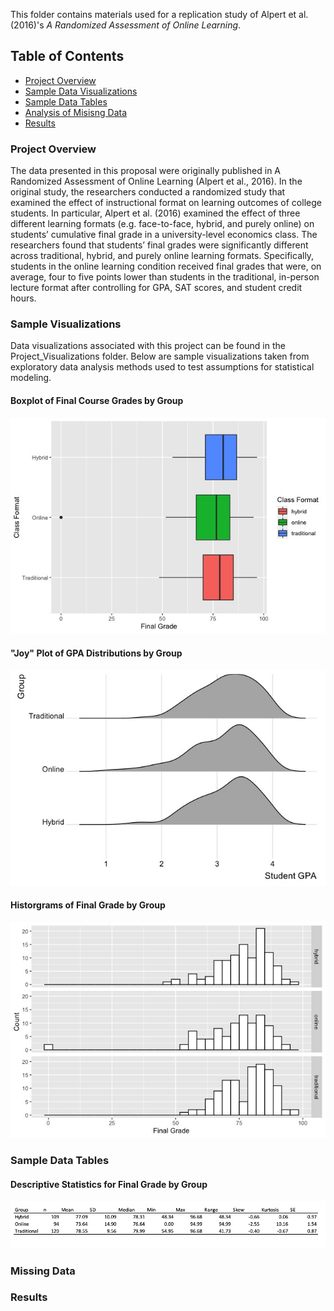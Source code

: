 This folder contains materials used for a replication study of Alpert et al. (2016)'s _A Randomized Assessment of Online Learning_. 

## Table of Contents 
* [Project Overview](#Project-Overview) 
* [Sample Data Visualizations](#Sample-Visualizations)
* [Sample Data Tables](#Sample-Data-Tables)
* [Analysis of Misisng Data](#Missing-Data)
* [Results](#Results)



### Project Overview

The data presented in this proposal were originally published in A Randomized Assessment of Online Learning (Alpert et al., 2016). In the original study, the researchers conducted a randomized study that examined the effect of instructional format on learning outcomes of college students. In particular, Alpert et al. (2016) examined the effect of three different learning formats (e.g. face-to-face, hybrid, and purely online) on students’ cumulative final grade in a university-level economics class. The researchers found that students’ final grades were significantly different across traditional, hybrid, and purely online learning formats. Specifically, students in the online learning condition received final grades that were, on average, four to five points lower than students in the traditional, in-person lecture format after controlling for GPA, SAT scores, and student credit hours.




### Sample Visualizations 

Data visualizations associated with this project can be found in the Project_Visualizations folder. Below are sample visualizations taken from exploratory data analysis methods used to test assumptions for statistical modeling.



#### Boxplot of Final Course Grades by Group
![alt text](https://github.com/gzlupko/5123_Linear_Models/blob/main/Online_Learning_Study/project_visualizations/boxplot1_final_grades.jpeg) 

#### "Joy" Plot of GPA Distributions by Group
![alt text](https://github.com/gzlupko/5123_Linear_Models/blob/main/Online_Learning_Study/project_visualizations/gpa_distributions.jpeg)



#### Historgrams of Final Grade by Group
![alt text](https://github.com/gzlupko/5123_Linear_Models/blob/main/Online_Learning_Study/project_visualizations/course_grade_histogram.jpeg)


### Sample Data Tables

#### Descriptive Statistics for Final Grade by Group
![alt text](https://github.com/gzlupko/5123_Linear_Models/blob/main/Online_Learning_Study/data/final_grade_descriptives.png)




### Missing Data


### Results

